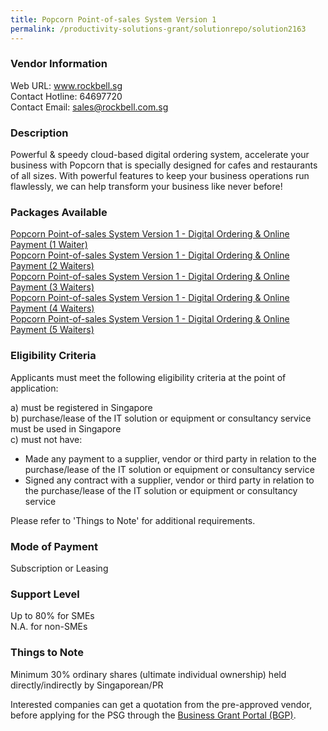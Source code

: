 ```yaml
---
title: Popcorn Point-of-sales System Version 1
permalink: /productivity-solutions-grant/solutionrepo/solution2163
---
```


### Vendor Information
Web URL: www.rockbell.sg <br>Contact Hotline: 64697720 <br>Contact Email: sales@rockbell.com.sg <br>

### Description

Powerful & speedy cloud-based digital ordering system, accelerate your business with Popcorn that is specially designed for cafes and restaurants of all sizes. With powerful features to keep your business operations run flawlessly, we can help transform your business like never before!

### Packages Available

<a href='https://www.gobusiness.gov.sg/images/psg/Rockbell20200625_Desensitised_Annex_3_Part_1.pdf' target='_blank'>Popcorn Point-of-sales System Version 1 - Digital Ordering & Online Payment (1 Waiter)</a><br/>
<a href='https://www.gobusiness.gov.sg/images/psg/Rockbell20200625_Desensitised_Annex_3_Part_2.pdf' target='_blank'>Popcorn Point-of-sales System Version 1 - Digital Ordering & Online Payment (2 Waiters)</a><br/>
<a href='https://www.gobusiness.gov.sg/images/psg/Rockbell20200625_Desensitised_Annex_3_Part_3.pdf' target='_blank'>Popcorn Point-of-sales System Version 1 - Digital Ordering & Online Payment (3 Waiters)</a><br/>
<a href='https://www.gobusiness.gov.sg/images/psg/Rockbell20200625_Desensitised_Annex_3_Part_4.pdf' target='_blank'>Popcorn Point-of-sales System Version 1 - Digital Ordering & Online Payment (4 Waiters)</a><br/>
<a href='https://www.gobusiness.gov.sg/images/psg/Rockbell20200625_Desensitised_Annex_3_Part_5.pdf' target='_blank'>Popcorn Point-of-sales System Version 1 - Digital Ordering & Online Payment (5 Waiters)</a><br/>

### Eligibility Criteria

Applicants must meet the following eligibility criteria at the point of application:

a) must be registered in Singapore <br>
b) purchase/lease of the IT solution or equipment or consultancy service must be used in Singapore <br>
c) must not have:
- Made any payment to a supplier, vendor or third party in relation to the purchase/lease of the IT solution or equipment or consultancy service
- Signed any contract with a supplier, vendor or third party in relation to the purchase/lease of the IT solution or equipment or consultancy service

Please refer to 'Things to Note' for additional requirements.

### Mode of Payment
Subscription or Leasing

### Support Level
Up to 80% for SMEs <br>
N.A. for non-SMEs

### Things to Note
Minimum 30% ordinary shares (ultimate individual ownership) held directly/indirectly by Singaporean/PR

Interested companies can get a quotation from the pre-approved vendor, before applying for the PSG through the <a target='_blank' href='https://www.businessgrants.gov.sg/'>Business Grant Portal (BGP)</a>.
